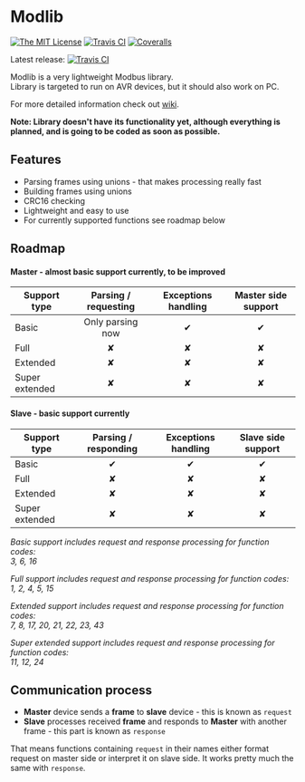 # Modlib

[![The MIT License](https://img.shields.io/badge/license-MIT-orange.svg?style=flat-square)](http://opensource.org/licenses/MIT)
[![Travis CI](https://img.shields.io/travis/Jacajack/modlib.svg?style=flat-square)](https://travis-ci.org/Jacajack/modlib)
[![Coveralls](https://img.shields.io/coveralls/Jacajack/modlib.svg?style=flat-square)]()

Latest release:
[![Travis CI](https://img.shields.io/travis/Jacajack/modlib/v0.1-beta.svg?style=flat-square)](https://travis-ci.org/Jacajack/modlib)

Modlib is a very lightweight Modbus library.<br>
Library is targeted to run on AVR devices, but it should also work on PC.


For more detailed information check out [wiki](https://github.com/Jacajack/modlib/wiki).

**Note: Library doesn't have its functionality yet, although everything is planned, and is going to be coded as soon as possible.**

## Features
- Parsing frames using unions - that makes processing really fast
- Building frames using unions
- CRC16 checking
- Lightweight and easy to use
- For currently supported functions see roadmap below

## Roadmap
#### Master - almost basic support currently, to be improved
| Support type  | Parsing / requesting | Exceptions handling | Master side support |
|---------------|:--------------------:|:-------------------:|:-------------------:|
|Basic          | Only parsing now     | &#10004;            | &#10004;            |
|Full           | &#10008;             | &#10008;            | &#10008;            |
|Extended       | &#10008;             | &#10008;            | &#10008;            |
|Super extended | &#10008;             | &#10008;            | &#10008;            |

#### Slave - basic support currently
| Support type  | Parsing / responding | Exceptions handling | Slave side support |
|---------------|:--------------------:|:-------------------:|:------------------:|
|Basic          | &#10004;             | &#10004;            | &#10004;           |
|Full           | &#10008;             | &#10008;            | &#10008;           |
|Extended       | &#10008;             | &#10008;            | &#10008;           |
|Super extended | &#10008; 	           | &#10008;            | &#10008;           |  


*Basic support includes request and response processing for function codes:<br>
3, 6, 16*

*Full support includes request and response processing for function codes:<br>
1, 2, 4, 5, 15*

*Extended support includes request and response processing for function codes:<br>
7, 8, 17, 20, 21, 22, 23, 43*

*Super extended support includes request and response processing for function codes:<br>
11, 12, 24*

## Communication process
 - **Master** device sends a **frame** to **slave** device - this is known as `request`
 - **Slave** processes received **frame** and responds to **Master** with another frame - this part is known as `response`

That means functions containing `request` in their names either format request on master side or interpret it on slave side. It works pretty much the same with `response`.
